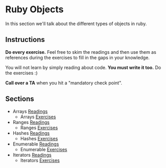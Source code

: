 # Ruby Objects

In this section we'll talk about the different types of objects in ruby.

## Instructions

**Do every exercise.**  Feel free to skim the readings and then use them as references during the exercises to fill in the gaps in your knowledge.

You will not learn by simply reading about code. **You must write it too.** Do the exercises :)

**Call over a TA** when you hit a "mandatory check point".

## Sections

* Arrays [Readings](./arrays_readings.md)
  * Arrays [Exercises](./arrays_exercises.md)
* Ranges [Readings](./ranges_readings.md)
  * Ranges [Exercises](./ranges_exercises.md)
* Hashes [Readings](./hashes_readings.md)
  * Hashes [Exercises](./hashes_exercises.md)
* Enumerable [Readings](./type_conversion_readings.md)
  * Enumerable [Exercises](./type_conversion_exercises.md)
* Iterators [Readings](./type_conversion_readings.md)
  * Iterators [Exercises](./type_conversion_exercises.md)
